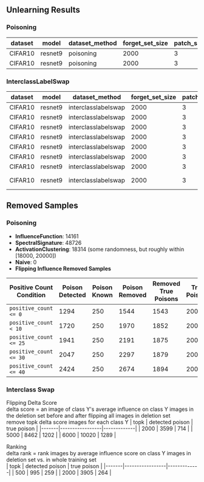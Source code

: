 ## Unlearning Results
### Poisoning
| dataset | model  | dataset_method | forget_set_size | patch_size | pretrain_iters | pretrain_lr | unlearn_method    | exp_name      | train_iters | k    | factor | kd_T | gamma | alpha | msteps | delete_acc | delete_err | manip_acc | test_acc | manip_clean_acc | test_clean_acc | test_retain_acc | deletion_size | unlearn_time       | train_clean_acc |
|---------|--------|----------------|-----------------|------------|----------------|-------------|-------------------|---------------|-------------|------|--------|------|-------|-------|---------|------------|------------|-----------|-----------|----------------|----------------|-----------------|---------------|--------------------|-----------------|
| CIFAR10 | resnet9 | poisoning      | 2000            | 3          | 10000          | 0.025       | FlippingInfluence | unlearn       | Null        | Null | Null   | Null | Null  | Null  | Null    | 0.9        | 0.092      | 0.874     | 0.8225    | 0.8155         | 0.8262         | Null            | 250           | 0                  | 0.87732         |
| CIFAR10 | resnet9 | poisoning      | 2000            | 3          | 10000          | 0.025       | Naive             | pretrainmodel | Null        | Null | Null   | Null | Null  | Null  | Null    | 0.0        | 101.0      | 0.1255    | 0.1285    | 0.9035         | 0.9219         | Null            | 0             | 259.1882615619999  | 0.9961          |

### InterclassLabelSwap
| dataset | model  | dataset_method       | forget_set_size | patch_size | pretrain_iters | pretrain_lr | unlearn_method                      | exp_name  | delete_acc | delete_err | manip_acc | test_acc | test_retain_acc | deletion_size | unlearn_time          | train_clean_acc |   threshold  | num_topk  |   class  |    removed_samples   |
|---------|--------|----------------------|-----------------|------------|----------------|-------------|-------------------------------------|-----------|------------|------------|------------|----------|-----------------|----------------|-----------------------|-----------------|-----------------|-----------------|-----------------|-----------------|
| CIFAR10 | resnet9 | interclasslabelswap | 2000            | 3          | 1000           | 0.025       | Naive                               | pretrainmodel | 0.0        | 101.0      | 0.701      | 0.7135   | 0.887625        | 0              | 27.430166348000007   | 0.90222         |    Null  |   Null   | Null |   0       |
| CIFAR10 | resnet9 | interclasslabelswap | 2000            | 3          | 1000           | 0.025       | SwappingInfluence | exact unlearn       | 0.68       | 0.68       | 0.523      | 0.621    | 0.82925         | 250            | 0                     | 0.83846         |   50000     | Null  | 3  |   1     |
| CIFAR10	 | resnet9	| interclasslabelswap	 | 2000	| 3	    | 1000	   | 0.025	   | SwappingInfluence	| exact unlearn	| 0.456 | 	0.456	 | 0.537	  | 0.641	     |  0.850875	  | 250	   |  0	   |  0.8586  |  10000  |  Null  |  3 |  21  |
CIFAR10	 | resnet9  |	interclasslabelswap	|  2000	  | 3	  | 1000	   |  0.025	    | SwappingInfluence	| exact unlearn	 |  0.472	|  0.472	 |  0.5285	 |  0.623	  |   0.857	  |   250	  |   0	   |   0.862   | Null   |  500  |   3 |   500    |
| CIFAR10	   | resnet9	 | interclasslabelswap	| 2000	  | 3	  | 1000	  | 0.025	  | SwappingInfluence	 | exact unlearn	|  0.52	 |  0.52	  |  0.5225	  |  0.6185	 |  0.854875	  |  250	  |  0	  |  0.86028  | 10000  | Null  | 5  | 5  |
| CIFAR10	  | resnet9	 | interclasslabelswap	| 2000	 | 3	 | 1000	 | 0.025	 | SwappingInfluence	| exact unlearn	 | 0.4	 |  0.4	  |  0.538	  |  0.6315	  |  0.86	  |  250	 |   0	 |  0.86188  | Null   |  100  |  5  | 100 |
CIFAR10	 | resnet9	|  interclasslabelswap	|  2000	  |  3	  |  1000	  |  0.025	|  SwappingInfluence	| exact unlearn |	0.584	  |  0.584	  |  0.469	  |  0.5495	 | 	0.853	  |  250	  |  0	  |  0.84428  | 10000  | Null  | 3, 5 |  2  |
| CIFAR10 | resnet9 | interclasslabelswap | 2000 | 3 | 1000 | 0.025 | directly remove manip_idx | exact unlearn | 0.412 | 0.412 | 0.699 | 0.7 | 0.86475 | 250 | 0 | 0.88626 | - | - | - | - |

## Removed Samples
### Poisoning
- **InfluenceFunction**: 14161 
- **SpectralSignature**: 48726
- **ActivationClustering**: 18314 (some randomness, but roughly within [18000, 20000])
- **Naive**: 0
- **Flipping Influence Removed Samples** 

| Positive Count Condition | Poison Detected | Poison Known | Poison Removed | Removed True Poisons | True Poisons |
|--------------------------|-----------------|--------------|----------------|----------------------|--------------|
| `positive_count <= 0`    | 1294            | 250          | 1544           | 1543                 | 2000         |
| `positive_count < 10`    | 1720            | 250          | 1970           | 1852                 | 2000         |
| `positive_count <= 25`   | 1941            | 250          | 2191           | 1875                 | 2000         |
| `positive_count <= 30`   | 2047            | 250          | 2297           | 1879                 | 2000         |
| `positive_count <= 40`   | 2424            | 250          | 2674           | 1894                 | 2000         |
  
### Interclass Swap
Flipping Delta Score \
delta score = an image of class Y's average influence on class Y images in the deletion set before and after flipping all images in deletion set \
remove topk delta score images for each class Y 
| topk  | detected poison | true poison |
|-------|-----------------|-------------|
| 2000  | 3599            | 714         |
| 5000  | 8462            | 1202        |
| 6000  | 10020           | 1289        |

Ranking \
delta rank = rank images by average influence score on class Y images in deletion set vs. in whole training set \
| topk  | detected poison | true poison |
|-------|-----------------|-------------|
| 500   | 995             | 259         |
| 2000  | 3905            | 264         |

